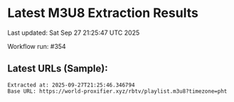 # Latest M3U8 Extraction Results

Last updated: Sat Sep 27 21:25:47 UTC 2025

Workflow run: #354

## Latest URLs (Sample):
```
Extracted at: 2025-09-27T21:25:46.346794
Base URL: https://world-proxifier.xyz/rbtv/playlist.m3u8?timezone=pht

```
